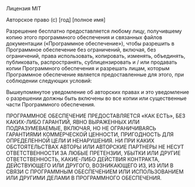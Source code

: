 Лицензия MIT

Авторское право (c) [год] [полное имя]

Разрешение бесплатно предоставляется любому лицу, получившему копию
этого программного обеспечения и связанных файлов документации («Программное обеспечение»), чтобы разрешить
в Программное обеспечение без ограничений, включая, без ограничений, права
использовать, копировать, изменять, объединять, публиковать, распространять, сублицензировать и / или продавать
копии Программного обеспечения и разрешать лицам, которым Программное обеспечение является
предоставленные для этого, при соблюдении следующих условий:

Вышеупомянутое уведомление об авторских правах и это уведомление о разрешении должны быть включены во все
копии или существенные части Программного обеспечения.

ПРОГРАММНОЕ ОБЕСПЕЧЕНИЕ ПРЕДОСТАВЛЯЕТСЯ «КАК ЕСТЬ», БЕЗ КАКИХ-ЛИБО ГАРАНТИЙ, ЯВНО ВЫРАЖЕННЫХ ИЛИ
ПОДРАЗУМЕВАЕМЫЕ, ВКЛЮЧАЯ, НО НЕ ОГРАНИЧИВАЯСЬ ​​ГАРАНТИЯМИ КОММЕРЧЕСКОЙ ЦЕННОСТИ,
ПРИГОДНОСТЬ ДЛЯ ОПРЕДЕЛЕННОЙ ЦЕЛИ И НЕНАРУШЕНИЯ. НИ ПРИ КАКИХ ОБСТОЯТЕЛЬСТВАХ
АВТОРЫ ИЛИ АВТОРСКИЕ ПАРТНЕРЫ НЕ НЕСУТ ОТВЕТСТВЕННОСТИ ЗА ЛЮБЫЕ ПРЕТЕНЗИИ, УБЫТКИ ИЛИ ДРУГИЕ
ОТВЕТСТВЕННОСТЬ, КАКИЕ-ЛИБО ДЕЙСТВИЯ КОНТРАКТА, ДЕЙСТВУЮЩЕГО ИЛИ ДРУГОГО, ВОЗНИКАЮЩЕГО ИЗ,
ИЗ ИЛИ В СВЯЗИ С ПРОГРАММНЫМ ОБЕСПЕЧЕНИЕМ ИЛИ ИСПОЛЬЗОВАНИЕМ ИЛИ ДРУГИМИ ДЕЛАМИ В
ПРОГРАММНОГО ОБЕСПЕЧЕНИЯ.
